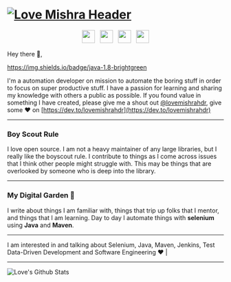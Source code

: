 # [![Love Mishra Header](https://i.imgur.com/tHKwIsn.jpg)](https://github.com/lovemishrahdr)
<p align='center'>
<a href="https://dev.to/lovemishrahdr"><img height="30" src="https://raw.githubusercontent.com/WaylonWalker/WaylonWalker/main/icon/dev.png"></a>&nbsp;&nbsp;
<a href="https://twitter.com/lovemishrahdr"><img height="30" src="https://github.com/WaylonWalker/WaylonWalker/blob/main/icon/twitter.png?raw=true"></a>&nbsp;&nbsp;
<a href="https://www.instagram.com/lovemishraa/"><img height="30" src="https://github.com/WaylonWalker/WaylonWalker/blob/main/icon/instagram.jpg?raw=true"></a>&nbsp;&nbsp;
<a href="https://www.linkedin.com/in/love-mishra/"><img height="30" src="https://github.com/WaylonWalker/WaylonWalker/blob/main/icon/linkedin.png?raw=true"></a>
</p>

Hey there 👋,

https://img.shields.io/badge/java-1.8-brightgreen

I'm a automation developer on mission to automate the boring stuff in order to focus on super productive stuff. I have a passion for learning and sharing my knowledge with others a public as possible. If you found value in something I have created, please give me a shout out [@lovemishrahdr](https://twitter.com/lovemishrahdr), give some ♥ on [https://dev.to/lovemishrahdr](https://dev.to/lovemishrahdr)
 
  ---

### Boy Scout Rule

I love open source.  I am not a heavy maintainer of any large libraries, but I really like the boyscout rule.  I contribute to things as I come across issues that I think other people might struggle with.  This may be things that are overlooked by someone who is deep into the library. 

 ---

### My Digital Garden 🌱


I write about things I am familiar with, things that trip up folks that I mentor, and things that I am learning.  Day to day I automate things with **selenium** using **Java** and **Maven**.

---

I am interested in and talking about Selenium, Java, Maven, Jenkins, Test Data-Driven Development and Software Engineering ♥️ |

---

![Love's Github Stats](https://github-readme-stats.vercel.app/api?username=lovemishrahdr&show_icons=true&theme=highcontrast)
